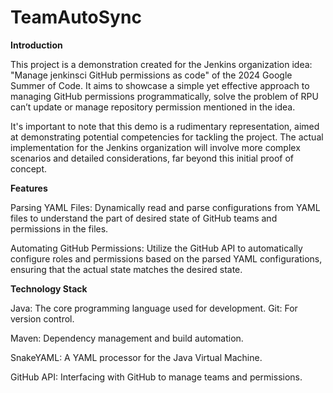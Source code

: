# TeamAutoSync

**Introduction**

This project is a demonstration created for the Jenkins organization idea: "Manage jenkinsci GitHub permissions as code" of the 2024 Google Summer of Code. It aims to showcase a simple yet effective approach to managing GitHub permissions programmatically, solve the problem of RPU can’t update or manage repository permission mentioned in the idea.

It's important to note that this demo is a rudimentary representation, aimed at demonstrating potential competencies for tackling the project. The actual implementation for the Jenkins organization will involve more complex scenarios and detailed considerations, far beyond this initial proof of concept.

**Features**

Parsing YAML Files: Dynamically read and parse configurations from YAML files to understand the part of desired state of GitHub teams and permissions in the files.

Automating GitHub Permissions: Utilize the GitHub API to automatically configure roles and permissions based on the parsed YAML configurations, ensuring that the actual state matches the desired state.

**Technology Stack**

Java: The core programming language used for development.
Git: For version control.

Maven: Dependency management and build automation.

SnakeYAML: A YAML processor for the Java Virtual Machine.

GitHub API: Interfacing with GitHub to manage teams and permissions.
